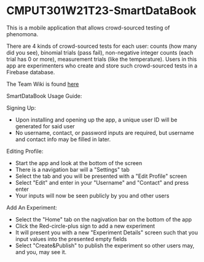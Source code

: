 # CMPUT301W21T23-SmartDataBook

This is a mobile application that allows crowd-sourced testing of phenomona. <br/>

There are 4 kinds of crowd-sourced tests for each user: counts (how many did you see), binomial trials (pass fail), non-negative integer counts (each trial has 0 or more), measurement trials (like the temperature). Users in this app are experimenters who create and store such crowd-sourced tests in a Firebase database. <br/>

The Team Wiki is found [here](https://github.com/CMPUT301W21T23/CMPUT301W21T23-SmartDataBook/wiki)

SmartDataBook Usage Guide:

Signing Up:
  - Upon installing and opening up the app, a unique user ID will be generated for said user
  - No username, contact, or password inputs are required, but username and contact info may be filled in later.

Editing Profile:
  - Start the app and look at the bottom of the screen
  - There is a navigation bar will a "Settings" tab
  - Select the tab and you will be presented with a "Edit Profile" screen
  - Select "Edit" and enter in your "Username" and "Contact" and press enter
  - Your inputs will now be seen publicly by you and other users

Add An Experiment:
  - Select the "Home" tab on the nagivation bar on the bottom of the app
  - Click the Red-circle-plus sign to add a new experiment
  - It will present you with a new "Experiment Details" screen such that you input values into the presented empty fields
  - Select "Create&Publish" to publish the experiment so other users may, and you, may see it.
